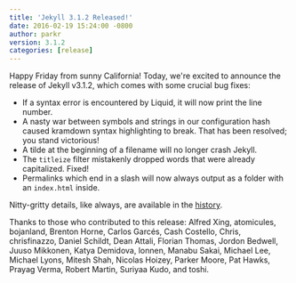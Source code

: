 ```yaml
---
title: 'Jekyll 3.1.2 Released!'
date: 2016-02-19 15:24:00 -0800
author: parkr
version: 3.1.2
categories: [release]
---
```


Happy Friday from sunny California! Today, we're excited to announce the release of Jekyll v3.1.2, which comes with some crucial bug fixes:

* If a syntax error is encountered by Liquid, it will now print the line number.
* A nasty war between symbols and strings in our configuration hash caused kramdown syntax highlighting to break. That has been resolved; you stand victorious!
* A tilde at the beginning of a filename will no longer crash Jekyll.
* The `titleize` filter mistakenly dropped words that were already capitalized. Fixed!
* Permalinks which end in a slash will now always output as a folder with an `index.html` inside.

Nitty-gritty details, like always, are available in the [history](/docs/history/).

Thanks to those who contributed to this release: Alfred Xing, atomicules, bojanland, Brenton Horne, Carlos Garcés, Cash Costello, Chris, chrisfinazzo, Daniel Schildt, Dean Attali, Florian Thomas, Jordon Bedwell, Juuso Mikkonen, Katya Demidova, lonnen, Manabu Sakai, Michael Lee, Michael Lyons, Mitesh Shah, Nicolas Hoizey, Parker Moore, Pat Hawks, Prayag Verma, Robert Martin, Suriyaa Kudo, and toshi.
